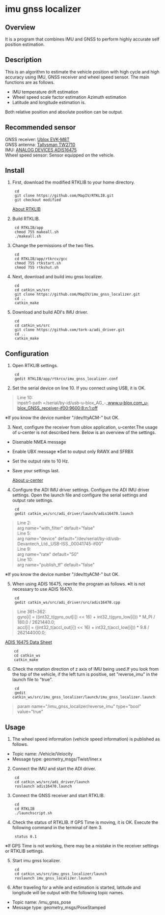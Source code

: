 
# imu gnss localizer

## Overview

It is a program that combines IMU and GNSS to perform highly accurate self position estimation.

## Description

This is an algorithm to estimate the vehicle position with high cycle and high accuracy using IMU, GNSS receiver and wheel speed sensor.
The main functions are as follows.
*  IMU temperature drift estimation
*  Wheel speed scale factor estimation Azimuth estimation
*  Latitude and longitude estimation
is.  

Both relative position and absolute position can be output.

## Recommended sensor

GNSS receiver: [Ublox EVK-M8T](https://www.u-blox.com/product/evk-8evk-m8)  
GNSS antenna: [Tallysman TW2710](http://www.tallysman.com/index.php/gnss/products/antennas-gpsbeidougalileoglonass/tw2710/)  
IMU: [ANALOG DEVICES ADIS16475](https://www.analog.com/products/adis16475.html#product-overview)  
Wheel speed sensor: Sensor equipped on the vehicle.

## Install

1) First, download the modified RTKLIB to your home directory.

		cd  
		git clone https://github.com/MapIV/RTKLIB.git
		git checkout modified    

	[About RTKLIB](https://wikipedia.org)

2) Build RTKLIB.

		cd RTKLIB/app  
		chmod 755 makeall.sh  
		./makeall.sh  

3) Change the permissions of the two files.

		cd  
		cd RTKLIB/app/rtkrcv/gcc  
		chmod 755 rtkstart.sh  
		chmod 755 rtkshut.sh  

4) Next, download and build imu gnss localizer.

		cd  
		cd catkin_ws/src  
		git clone https://github.com/MapIV/imu_gnss_localizer.git  
		cd ..  
		catkin_make  

5) Download and build ADI's IMU driver.

		cd
		cd catkin_ws/src
		git clone https://github.com/tork-a/adi_driver.git
		cd ..
		catkin_make

## Configuration
1) Open RTKLIB settings.

		cd
		gedit RTKLIB/app/rtkrcv/imu_gnss_localizer.conf

2) Set the serial device on line 10. If you connect using USB, it is OK.

>Line 10:  
>inpstr1-path =/serial/by-id/usb-u-blox_AG_-_www.u-blox.com_u-blox_GNSS_receiver-if00:9600:8:n:1:off  

※If you know the device number "/dev/ttyACM-" but OK.

3) Next, configure the receiver from ublox application, u-center.The usage of u-center is not described here. Below is an overview of the settings.  

* Disenable NMEA message
* Enable UBX message ※Set to output only RAWX and SFRBX
* Set the output rate to 10 Hz.
* Save your settings last.

	[About u-center](https://www.u-blox.com/product/u-center)

4) Configure the ADI IMU driver settings. Configure the ADI IMU driver settings. Open the launch file and configure the serial settings and output rate settings.

		cd
		gedit catkin_ws/src/adi_driver/launch/adis16470.launch

>Line 2:  
>arg name="with_filter" default="false"  
>Line 5:  
>arg name="device" default="/dev/serial/by-id/usb-Devantech_Ltd._USB-ISS._00041745-if00"  
>Line 9:  
>arg name="rate" default="50"  
>Line 10:  
>arg name="publish_tf" default="false"  

※If you know the device number "/dev/ttyACM-" but OK.

5) When using ADIS 16475, rewrite the program as follows. ※It is not necessary to use  ADIS 16470.

		cd  
		gedit catkin_ws/src/adi_driver/src/adis16470.cpp  

>Line 361~362:  
>    gyro[i] = ((int32_t(gyro_out[i]) << 16) + int32_t(gyro_low[i])) * M_PI / 180.0 / 2621440.0;  
    accl[i] = ((int32_t(accl_out[i]) << 16) + int32_t(accl_low[i])) * 9.8 / 262144000.0;  

[ADIS 16475 Data Sheet](https://www.analog.com/media/en/technical-documentation/data-sheets/ADIS16475.pdf)  

		cd  
		cd catkin_ws  
		catkin_make  

6) Check the rotation direction of z axis of IMU being used.If you look from the top of the vehicle, if the left turn is positive, set "reverse_imu" in the launch file to "true".

		cd  
		gedit catkin_ws/src/imu_gnss_localizer/launch/imu_gnss_localizer.launch  

>param name="/imu_gnss_localizer/reverse_imu" type="bool" value="true"  

## Usage
1) The wheel speed information (vehicle speed information) is published as follows.

* Topic name: /Vehicle/Velocity  
* Message type: geometry_msgs/Twist/liner.x

2) Connect the IMU and start the ADI driver.

		cd  
		cd catkin_ws/src/adi_driver/launch  
		roslaunch adis16470.launch  

3) Connect the GNSS receiver and start RTKLIB.

		cd  
		cd RTKLIB  
		./launchscript.sh  

4) Check the status of RTKLIB. If GPS Time is moving, it is OK. Execute the following command in the terminal of item 3.

		status 0.1  

※If GPS Time is not working, there may be a mistake in the receiver settings or RTKLIB settings.

5) Start imu gnss localizer.

		cd  
		cd catkin_ws/src/imu_gnss_localizer/launch
		roslaunch imu_gnss_localizer.launch

6) After traveling for a while and estimation is started, latitude and longitude will be output with the following topic names.

* Topic name: /imu_gnss_pose   
* Message type: geometry_msgs/PoseStamped
